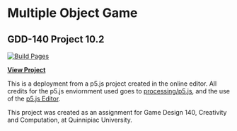 # Multiple Object Game

## GDD-140 Project 10.2

[![Build Pages](https://github.com/LittleTealeaf/GDD-140-Project-10.2/actions/workflows/github-pages.yml/badge.svg)](https://github.com/LittleTealeaf/GDD-140-Project-10.2/actions/workflows/github-pages.yml)

[**View Project**](https://littletealeaf.github.io/GDD-140-Project-10.2/)

This is a deployment from a p5.js project created in the online editor. All credits for the p5.js enviornment used goes to [processing/p5.js](https://github.com/processing/p5.js), and the use of the [p5.js Editor](https://editor.p5js.org/).

This project was created as an assignment for Game Design 140, Creativity and Computation, at Quinnipiac University.
